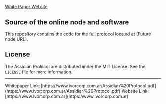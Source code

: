 <!--
*** Official Assidian Protocol README
*** by IvorCorp, 2022
-->

<a href="https://www.ivorcorp.com.ar/Assidian%20Protocol.pdf">
  White Paper
</a>


<a href="https://www.ivorcorp.com.ar">
  Website
</a>

## Source of the online node and software

This repository contains the code for the full protocol located at (Future node URL).


## License

The Assidian Protocol are distributed under the MIT License. See the `LICENSE` file for more information.

<hr>
Whitepaper Link: [https://www.ivorcorp.com.ar/Assidian%20Protocol.pdf](https://www.ivorcorp.com.ar/Assidian%20Protocol.pdf)
Website Link: [https://www.ivorcorp.com.ar](https://www.ivorcorp.com.ar)
